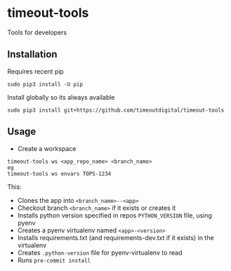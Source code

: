 timeout-tools
=============

Tools for developers


Installation
------------

Requires recent pip

```
sudo pip3 install -U pip
```

Install globally so its always available

```
sudo pip3 install git+https://github.com/timeoutdigital/timeout-tools
```

Usage
-----

- Create a workspace

```
timeout-tools ws <app_repo_name> <branch_name>
eg
timeout-tools ws envars TOPS-1234
```

This:

- Clones the app into `<branch_name>--<app>`
- Checkout branch `<branch_name>` if it exists or creates it
- Installs python version specified in repos `PYTHON_VERSION` file, using pyenv
- Creates a pyenv virtualenv named `<app>-<version>`
- Installs requirements.txt (and requirements-dev.txt if it exists) in the virtualenv
- Creates `.python-version` file for pyenv-virtualenv to read
- Runs `pre-commit install`
